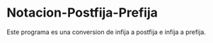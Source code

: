 # Notacion-Postfija-Prefija
Este programa es una conversion de infija a postfija e infija a prefija.
